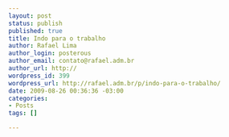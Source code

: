```yaml
--- 
layout: post
status: publish
published: true
title: Indo para o trabalho
author: Rafael Lima
author_login: posterous
author_email: contato@rafael.adm.br
author_url: http://
wordpress_id: 399
wordpress_url: http://rafael.adm.br/p/indo-para-o-trabalho/
date: 2009-08-26 00:36:36 -03:00
categories: 
- Posts
tags: []

---
```

<a href="http://posterous.com/getfile/files.posterous.com/rafaelp/DpnBHldonEGIsEzDtucibnEvbAstwwGbzprxoHryhAcxCgkizwarEbxhzIsG/IMG_0004.jpg.scaled1000.jpg"><img src="http://posterous.com/getfile/files.posterous.com/rafaelp/DpnBHldonEGIsEzDtucibnEvbAstwwGbzprxoHryhAcxCgkizwarEbxhzIsG/IMG_0004.jpg.scaled500.jpg" alt="" /></a>
